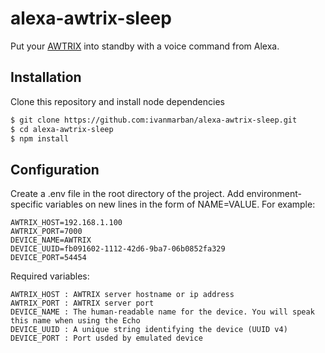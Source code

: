 # alexa-awtrix-sleep
Put your [AWTRIX](https://awtrixdocs.blueforcer.de) into standby with a voice command from Alexa.

## Installation
Clone this repository and install node dependencies
```sh
$ git clone https://github.com:ivanmarban/alexa-awtrix-sleep.git
$ cd alexa-awtrix-sleep
$ npm install
```

## Configuration
Create a .env file in the root directory of the project. Add environment-specific variables on new lines in the form of NAME=VALUE. For example:

```
AWTRIX_HOST=192.168.1.100
AWTRIX_PORT=7000
DEVICE_NAME=AWTRIX
DEVICE_UUID=fb091602-1112-42d6-9ba7-06b0852fa329
DEVICE_PORT=54454
```
Required variables:

```
AWTRIX_HOST : AWTRIX server hostname or ip address
AWTRIX_PORT : AWTRIX server port
DEVICE_NAME : The human-readable name for the device. You will speak this name when using the Echo
DEVICE_UUID : A unique string identifying the device (UUID v4)
DEVICE_PORT : Port usded by emulated device
```
